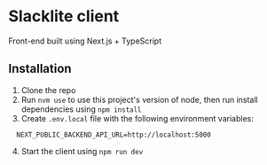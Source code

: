 # Slacklite client

Front-end built using Next.js + TypeScript

## Installation

1. Clone the repo
2. Run `nvm use` to use this project's version of node, then run install dependencies using `npm install`
3. Create `.env.local` file with the following environment variables:
```
  NEXT_PUBLIC_BACKEND_API_URL=http://localhost:5000
```
4. Start the client using `npm run dev`